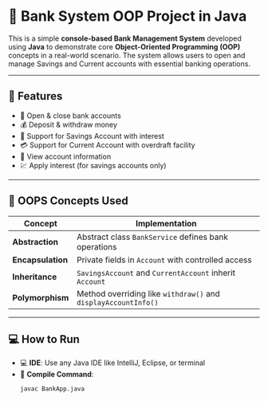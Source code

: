 # 🏦 Bank System OOP Project in Java

This is a simple **console-based Bank Management System** developed using **Java** to demonstrate core **Object-Oriented Programming (OOP)** concepts in a real-world scenario. The system allows users to open and manage Savings and Current accounts with essential banking operations.

---

## 🚀 Features

- 🔐 Open & close bank accounts  
- 💰 Deposit & withdraw money  
- 🏦 Support for Savings Account with interest  
- 💳 Support for Current Account with overdraft facility  
- 👤 View account information  
- 💹 Apply interest (for savings accounts only)  

---

## 🧠 OOPS Concepts Used

| Concept         | Implementation                                             |
|-----------------|------------------------------------------------------------|
| **Abstraction** | Abstract class `BankService` defines bank operations       |
| **Encapsulation** | Private fields in `Account` with controlled access        |
| **Inheritance** | `SavingsAccount` and `CurrentAccount` inherit `Account`     |
| **Polymorphism** | Method overriding like `withdraw()` and `displayAccountInfo()` |

---

## 💻 How to Run

- 💻 **IDE**: Use any Java IDE like IntelliJ, Eclipse, or terminal  
- 🔧 **Compile Command**:
  ```bash
  javac BankApp.java

